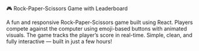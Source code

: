 🎮 Rock-Paper-Scissors Game with Leaderboard

A fun and responsive Rock-Paper-Scissors game built using React. Players compete against the computer using emoji-based buttons with animated visuals. The game tracks the player’s score in real-time. Simple, clean, and fully interactive — built in just a few hours!
